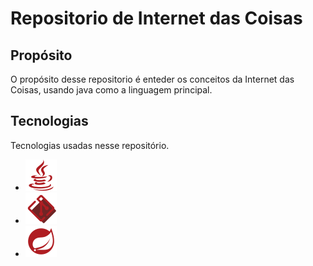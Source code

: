 # Repositorio de Internet das Coisas

## Propósito

O propósito desse repositorio é enteder os conceitos da Internet das Coisas, usando java como a linguagem principal.

## Tecnologias

Tecnologias usadas nesse repositório.

- ![java](img/icons8-java-50.png)
- ![git](img/icons8-git-50.png)
- ![springboot](img/icons8-spring-boot-50.png)
